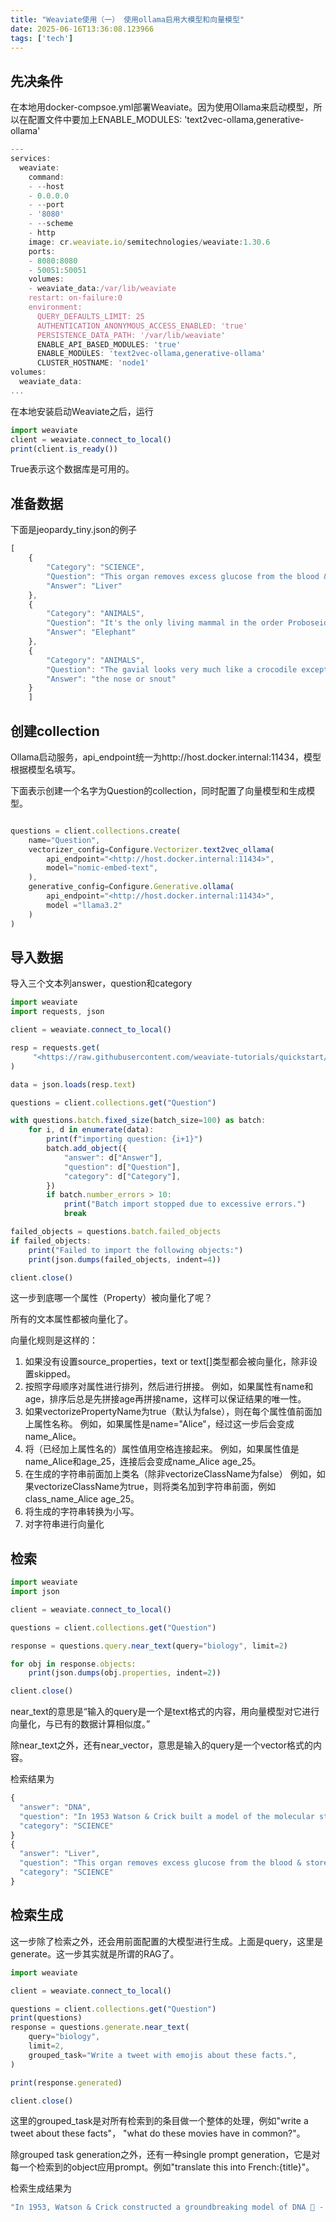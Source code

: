 ```yaml
---
title: "Weaviate使用（一） 使用ollama启用大模型和向量模型"
date: 2025-06-16T13:36:08.123966
tags: ['tech']
---
```


## 先决条件

在本地用docker-compsoe.yml部署Weaviate。因为使用Ollama来启动模型，所以在配置文件中要加上ENABLE_MODULES: 'text2vec-ollama,generative-ollama'

```javascript
---
services:
  weaviate:
    command:
    - --host
    - 0.0.0.0
    - --port
    - '8080'
    - --scheme
    - http
    image: cr.weaviate.io/semitechnologies/weaviate:1.30.6
    ports:
    - 8080:8080
    - 50051:50051
    volumes:
    - weaviate_data:/var/lib/weaviate
    restart: on-failure:0
    environment:
      QUERY_DEFAULTS_LIMIT: 25
      AUTHENTICATION_ANONYMOUS_ACCESS_ENABLED: 'true'
      PERSISTENCE_DATA_PATH: '/var/lib/weaviate'
      ENABLE_API_BASED_MODULES: 'true'
      ENABLE_MODULES: 'text2vec-ollama,generative-ollama'
      CLUSTER_HOSTNAME: 'node1'
volumes:
  weaviate_data:
...

```

在本地安装启动Weaviate之后，运行

```javascript
import weaviate
client = weaviate.connect_to_local()
print(client.is_ready())

```

True表示这个数据库是可用的。

## 准备数据

下面是jeopardy_tiny.json的例子

```javascript
[
    {
        "Category": "SCIENCE",
        "Question": "This organ removes excess glucose from the blood & stores it as glycogen",
        "Answer": "Liver"
    },
    {
        "Category": "ANIMALS",
        "Question": "It's the only living mammal in the order Proboseidea",
        "Answer": "Elephant"
    },
    {
        "Category": "ANIMALS",
        "Question": "The gavial looks very much like a crocodile except for this bodily feature",
        "Answer": "the nose or snout"
    }
    ]

```

## 创建collection

Ollama启动服务，api_endpoint统一为http://host.docker.internal:11434，模型根据模型名填写。

下面表示创建一个名字为Question的collection，同时配置了向量模型和生成模型。

```javascript

questions = client.collections.create(
    name="Question",
    vectorizer_config=Configure.Vectorizer.text2vec_ollama(
        api_endpoint="<http://host.docker.internal:11434>",
        model="nomic-embed-text",
    ),
    generative_config=Configure.Generative.ollama(
        api_endpoint="<http://host.docker.internal:11434>",
        model ="llama3.2"
    )
)

```

## 导入数据

导入三个文本列answer，question和category

```javascript
import weaviate
import requests, json

client = weaviate.connect_to_local()

resp = requests.get(
     "<https://raw.githubusercontent.com/weaviate-tutorials/quickstart/main/data/jeopardy_tiny.json>"
)

data = json.loads(resp.text)

questions = client.collections.get("Question")

with questions.batch.fixed_size(batch_size=100) as batch:
    for i, d in enumerate(data):
        print(f"importing question: {i+1}")
        batch.add_object({
            "answer": d["Answer"],
            "question": d["Question"],
            "category": d["Category"],
        })
        if batch.number_errors > 10:
            print("Batch import stopped due to excessive errors.")
            break

failed_objects = questions.batch.failed_objects
if failed_objects:
    print("Failed to import the following objects:")
    print(json.dumps(failed_objects, indent=4))

client.close()

```

这一步到底哪一个属性（Property）被向量化了呢？

所有的文本属性都被向量化了。

向量化规则是这样的：

1. 如果没有设置source_properties，text or text[]类型都会被向量化，除非设置skipped。
1. 按照字母顺序对属性进行排列，然后进行拼接。
例如，如果属性有name和age，排序后总是先拼接age再拼接name，这样可以保证结果的唯一性。
1. 如果vectorizePropertyName为true（默认为false），则在每个属性值前面加上属性名称。
例如，如果属性是name="Alice"，经过这一步后会变成name_Alice。
1. 将（已经加上属性名的）属性值用空格连接起来。
例如，如果属性值是name_Alice和age_25，连接后会变成name_Alice age_25。
1. 在生成的字符串前面加上类名（除非vectorizeClassName为false）
例如，如果vectorizeClassName为true，则将类名加到字符串前面，例如class_name_Alice age_25。
1. 将生成的字符串转换为小写。
1. 对字符串进行向量化
## 检索

```javascript
import weaviate
import json

client = weaviate.connect_to_local()

questions = client.collections.get("Question")

response = questions.query.near_text(query="biology", limit=2)

for obj in response.objects:
    print(json.dumps(obj.properties, indent=2))

client.close()

```

near_text的意思是“输入的query是一个是text格式的内容，用向量模型对它进行向量化，与已有的数据计算相似度。”

除near_text之外，还有near_vector，意思是输入的query是一个vector格式的内容。

检索结果为

```javascript
{
  "answer": "DNA",
  "question": "In 1953 Watson & Crick built a model of the molecular structure of this, the gene-carrying substance",
  "category": "SCIENCE"
}
{
  "answer": "Liver",
  "question": "This organ removes excess glucose from the blood & stores it as glycogen",
  "category": "SCIENCE"
}

```

## 检索生成

这一步除了检索之外，还会用前面配置的大模型进行生成。上面是query，这里是generate。这一步其实就是所谓的RAG了。

```javascript
import weaviate

client = weaviate.connect_to_local()

questions = client.collections.get("Question")
print(questions)
response = questions.generate.near_text(
    query="biology",
    limit=2,
    grouped_task="Write a tweet with emojis about these facts.",
)

print(response.generated)

client.close()

```

这里的grouped_task是对所有检索到的条目做一个整体的处理，例如"write a tweet about these facts"， "what do these movies have in common?"。

除grouped task generation之外，还有一种single prompt generation，它是对每一个检索到的object应用prompt。例如"translate this into French:{title}"。

检索生成结果为

```javascript
"In 1953, Watson & Crick constructed a groundbreaking model of DNA 🎯 - the genetic blueprint. And let's not forget the liver ⚖️, vital for regulating our血糖 by storing excess as glycogen! #ScienceFacts #HealthTips"

```

 